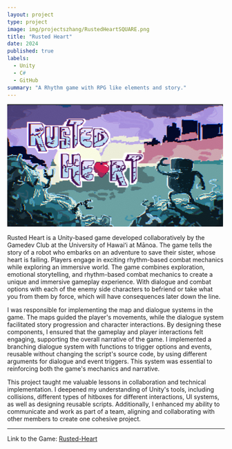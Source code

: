```yaml
---
layout: project
type: project
image: img/projectszhang/RustedHeartSQUARE.png
title: "Rusted Heart"
date: 2024
published: true
labels:
  - Unity
  - C#
  - GitHub
summary: "A Rhythm game with RPG like elements and story."
---
```


<img class="img-fluid" src="../img/projectszhang/RustedHeartFULL.png">

Rusted Heart is a Unity-based game developed collaboratively by the Gamedev Club at the University of Hawaiʻi at Mānoa. The game tells the story of a robot who embarks on an adventure to save their sister, whose heart is failing. Players engage in exciting rhythm-based combat mechanics while exploring an immersive world. The game combines exploration, emotional storytelling, and rhythm-based combat mechanics to create a unique and immersive gameplay experience. With dialogue and combat options with each of the enemy side characters to befriend or take what you from them by force, which will have consequences later down the line.

I was responsible for implementing the map and dialogue systems in the game. The maps guided the player's movements, while the dialogue system facilitated story progression and character interactions. By designing these components, I ensured that the gameplay and player interactions felt engaging, supporting the overall narrative of the game. I implemented a branching dialogue system with functions to trigger options and events, reusable without changing the script's source code, by using different arguments for dialogue and event triggers. This system was essential to reinforcing both the game's mechanics and narrative.

This project taught me valuable lessons in collaboration and technical implementation. I deepened my understanding of Unity's tools, including collisions, different types of hitboxes for different interactions, UI systems, as well as designing reusable scripts. Additionally, I enhanced my ability to communicate and work as part of a team, aligning and collaborating with other members to create one cohesive project.

<hr>

Link to the Game: <a href="https://uhmanoagamedev.itch.io/rusted-heart"><i class="large github icon "></i>Rusted-Heart</a>
